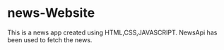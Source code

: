 # news-Website
This is a news app created using HTML,CSS,JAVASCRIPT.
NewsApi has been used to fetch the news.
